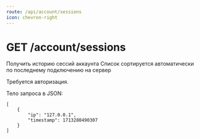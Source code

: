 ```yaml
---
route: /api/account/sessions
icon: chevron-right
---
```


# GET /account/sessions
Получить историю сессий аккаунта
Список сортируется автоматически по
последнему подключению на сервер

Требуется авторизация.

Тело запроса в JSON:
```
[
    {
        "ip": "127.0.0.1",
        "timestamp": 1713280490307
    }
]
```